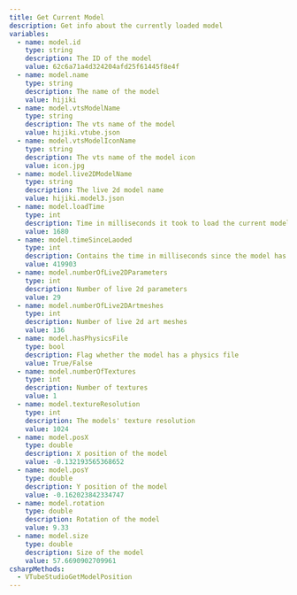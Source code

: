 ```yaml
---
title: Get Current Model
description: Get info about the currently loaded model
variables:
  - name: model.id
    type: string
    description: The ID of the model
    value: 62c6a71a4d324204afd25f61445f8e4f
  - name: model.name
    type: string
    description: The name of the model
    value: hijiki
  - name: model.vtsModelName
    type: string
    description: The vts name of the model
    value: hijiki.vtube.json
  - name: model.vtsModelIconName
    type: string
    description: The vts name of the model icon
    value: icon.jpg
  - name: model.live2DModelName
    type: string
    description: The live 2d model name
    value: hijiki.model3.json
  - name: model.loadTime
    type: int
    description: Time in milliseconds it took to load the current model
    value: 1680
  - name: model.timeSinceLaoded
    type: int
    description: Contains the time in milliseconds since the model has been loaded (yes, the variable name actually has a typo at the current date)
    value: 419903
  - name: model.numberOfLive2DParameters
    type: int
    description: Number of live 2d parameters
    value: 29
  - name: model.numberOfLive2DArtmeshes
    type: int
    description: Number of live 2d art meshes
    value: 136
  - name: model.hasPhysicsFile
    type: bool
    description: Flag whether the model has a physics file
    value: True/False
  - name: model.numberOfTextures
    type: int
    description: Number of textures
    value: 1
  - name: model.textureResolution
    type: int
    description: The models' texture resolution
    value: 1024
  - name: model.posX
    type: double
    description: X position of the model
    value: -0.132193565368652
  - name: model.posY
    type: double
    description: Y position of the model
    value: -0.162023842334747
  - name: model.rotation
    type: double
    description: Rotation of the model
    value: 9.33
  - name: model.size
    type: double
    description: Size of the model
    value: 57.6690902709961
csharpMethods:
  - VTubeStudioGetModelPosition
---
```

